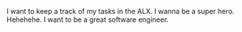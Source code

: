 I want to keep a track of my tasks in the ALX.
I wanna be a super hero. 
Hehehehe. I want to be a great software engineer.
